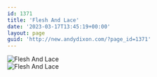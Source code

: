 ```yaml
---
id: 1371
title: 'Flesh And Lace'
date: '2023-03-17T13:45:19+00:00'
layout: page
guid: 'http://new.andydixon.com/?page_id=1371'
---
```


![Flesh And Lace](https://i0.wp.com/assets.g8x2.ldn.idrivee2-23.com/posters/Flesh%20And%20Lace%2001.jpg?w=1200&ssl=1 "Flesh And Lace")  
![Flesh And Lace](https://i0.wp.com/assets.g8x2.ldn.idrivee2-23.com/posters/Flesh%20And%20Lace%2002.jpg?w=1200&ssl=1 "Flesh And Lace")